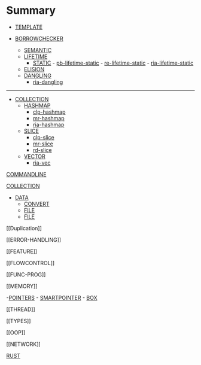 # Summary

- [TEMPLATE](TEMPLATE.md)

- [BORROWCHECKER](borrowchecker/BORROWCHECKER.md)
  - [SEMANTIC](borrowchecker/semantic/SEMANTIC.md)
  - [LIFETIME](borrowchecker/lifetime/LIFETIME.md)
    - [STATIC](borrowchecker/lifetime/static/STATIC.md)
          - [pb-lifetime-static](borrowchecker/lifetime/static/packtpub/pb-lifetime-static.md)
          - [re-lifetime-static](borrowchecker/lifetime/static/rust-egg/re-lifetime-static.md)
          - [ria-lifetime-static](borrowchecker/lifetime/static/rust-in-action/ria-lifetime-static.md)      
  - [ELISION](borrowchecker/lifetime/elision/ELISION.md)
  - [DANGLING](borrowchecker/lifetime/dangling/DANGLING.md)
    - [ria-dangling](borrowchecker/lifetime/dangling/rust-in-action/ria-dangling.md)      

---

- [COLLECTION](collection/COLLECTION.md)
  - [HASHMAP](collection/hashmap/HASHMAP.md)
    - [clp-hashmap](collection/hashmap/code-like-pro/clp-hashmap.md)
    - [mr-hashmap](collection/hashmap/master-rust/mr-hashmap.md)
    - [ria-hashmap](collection/hashmap/rust-in-action/ria-hashmap.md)
  - [SLICE](collection/slice/SLICE.md)
    - [clp-slice](collection/slice/code-like-pro/clp-slice.md)
    - [mr-slice](collection/slice/master-rust/mr-slice.md)
    - [rd-slice](collection/slice/rust-doc/rd-slice.md)
  - [VECTOR](collection/vec/VECTOR.md)
    - [ria-vec](collection/vec/rust-in-action/ria-vec.md)    


[COMMANDLINE](commandline/COMMANDLINE.md)

[COLLECTION](collection/COLLECTION.md)

- [DATA](data.md)
    - [CONVERT](data/convert/CONVERT.md)
    - [FILE](data/io/file/FILE.md)
    - [FILE](data/convert/text_to_enum/rust-in-action/ria-texttoenum.md)
    

[[Duplication]]

[[ERROR-HANDLING]]

[[FEATURE]]

[[FLOWCONTROL]]

[[FUNC-PROG]]

[[MEMORY]]

-[POINTERS](pointers/POINTERS.md)
    - [SMARTPOINTER](pointers/smartpointer/SMARTPOINTER.md)
      - [BOX](pointers/smartpointer/box/BOX.md)

[[THREAD]]

[[TYPES]]

[[OOP]]

[[NETWORK]]

 [RUST](rust/RUST.md)

